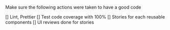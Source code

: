 Make sure the following actions were taken to have a good code

[] Lint, Prettier
[] Test code coverage with 100%
[] Stories for each reusable components
[] UI reviews done for stories
